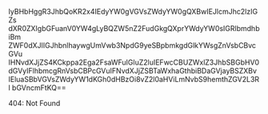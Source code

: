 IyBHbHggR3JhbQoKR2x4IEdyYW0gVGVsZWdyYW0gQXBwIEJlcmJhc2lzIGZs
dXR0ZXIgbGFuanV0YW4gLyBQZW5nZ2FudGkgQXprYWdyYW0sIGRlbmdhbiBm
ZWF0dXJlIGJhbnlhaywgUmVwb3NpdG9yeSBpbmkgdGlkYWsgZnVsbCBvcGVu
IHNvdXJjZS4KCkppa2Ega2FsaWFuIGluZ2luIEFwcCBUZWxlZ3JhbSBGbHV0
dGVyIFlhbmcgRnVsbCBPcGVuIFNvdXJjZSBTaWxhaGthbiBDaGVjayBSZXBv
IEluaSBbVGVsZWdyYW1dKGh0dHBzOi8vZ2l0aHViLmNvbS9hemthZGV2L3Rl
bGVncmFtKQ==

<!-- START GLOBAL CORPORATION -->
404: Not Found
<!-- END GLOBAL CORPORATION -->